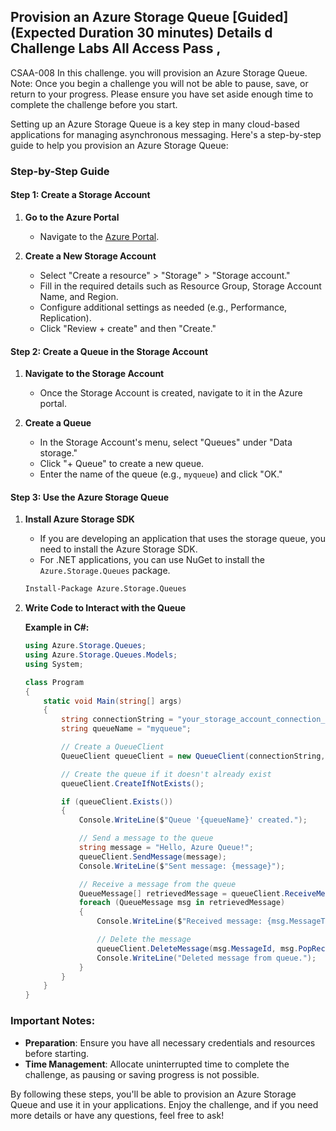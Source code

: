 ## Provision an Azure Storage Queue [Guided] (Expected Duration 30 minutes) Details d Challenge Labs All Access Pass , 
CSAA-008 In this challenge. you will provision an Azure Storage Queue. 
Note: Once you begin a challenge you will not be able to pause, save, or return to your progress. 
Please ensure you have set aside enough time to complete the challenge before you start.

Setting up an Azure Storage Queue is a key step in many cloud-based applications for managing asynchronous messaging. Here's a step-by-step guide to help you provision an Azure Storage Queue:

### Step-by-Step Guide

#### Step 1: Create a Storage Account

1. **Go to the Azure Portal**
   - Navigate to the [Azure Portal](https://portal.azure.com).

2. **Create a New Storage Account**
   - Select "Create a resource" > "Storage" > "Storage account."
   - Fill in the required details such as Resource Group, Storage Account Name, and Region.
   - Configure additional settings as needed (e.g., Performance, Replication).
   - Click "Review + create" and then "Create."

#### Step 2: Create a Queue in the Storage Account

1. **Navigate to the Storage Account**
   - Once the Storage Account is created, navigate to it in the Azure portal.

2. **Create a Queue**
   - In the Storage Account's menu, select "Queues" under "Data storage."
   - Click "+ Queue" to create a new queue.
   - Enter the name of the queue (e.g., `myqueue`) and click "OK."

#### Step 3: Use the Azure Storage Queue

1. **Install Azure Storage SDK**
   - If you are developing an application that uses the storage queue, you need to install the Azure Storage SDK.
   - For .NET applications, you can use NuGet to install the `Azure.Storage.Queues` package.

   ```sh
   Install-Package Azure.Storage.Queues
   ```

2. **Write Code to Interact with the Queue**

   **Example in C#:**

   ```csharp
   using Azure.Storage.Queues;
   using Azure.Storage.Queues.Models;
   using System;

   class Program
   {
       static void Main(string[] args)
       {
           string connectionString = "your_storage_account_connection_string";
           string queueName = "myqueue";

           // Create a QueueClient
           QueueClient queueClient = new QueueClient(connectionString, queueName);

           // Create the queue if it doesn't already exist
           queueClient.CreateIfNotExists();

           if (queueClient.Exists())
           {
               Console.WriteLine($"Queue '{queueName}' created.");

               // Send a message to the queue
               string message = "Hello, Azure Queue!";
               queueClient.SendMessage(message);
               Console.WriteLine($"Sent message: {message}");

               // Receive a message from the queue
               QueueMessage[] retrievedMessage = queueClient.ReceiveMessages();
               foreach (QueueMessage msg in retrievedMessage)
               {
                   Console.WriteLine($"Received message: {msg.MessageText}");

                   // Delete the message
                   queueClient.DeleteMessage(msg.MessageId, msg.PopReceipt);
                   Console.WriteLine("Deleted message from queue.");
               }
           }
       }
   }
   ```

### Important Notes:
- **Preparation**: Ensure you have all necessary credentials and resources before starting.
- **Time Management**: Allocate uninterrupted time to complete the challenge, as pausing or saving progress is not possible.

By following these steps, you'll be able to provision an Azure Storage Queue and use it in your applications. Enjoy the challenge, and if you need more details or have any questions, feel free to ask!